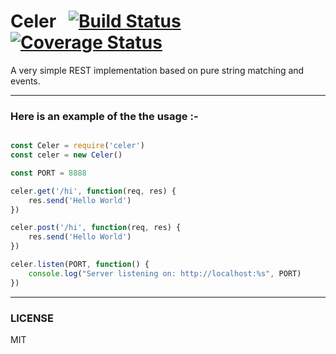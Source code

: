 # Celer  &nbsp;&nbsp;[![Build Status](https://travis-ci.org/GavinDmello/celer.svg?branch=master)](https://travis-ci.org/GavinDmello/celer.svg?branch=master)&nbsp; [![Coverage Status](https://coveralls.io/repos/github/GavinDmello/celer/badge.svg?branch=master)](https://coveralls.io/github/GavinDmello/celer?branch=master)
A very simple REST implementation based on pure string matching and events.

-------------------------------------------------------
### Here is an example of the the usage :-


```js

const Celer = require('celer')
const celer = new Celer()

const PORT = 8888

celer.get('/hi', function(req, res) {
    res.send('Hello World')
})

celer.post('/hi', function(req, res) {
    res.send('Hello World')
})

celer.listen(PORT, function() {
    console.log("Server listening on: http://localhost:%s", PORT)
})

```


-------------------------------------------------------
### LICENSE

MIT
